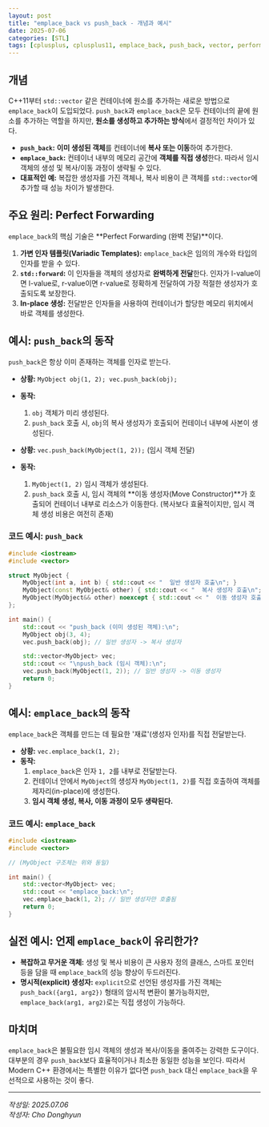 ```yaml
---
layout: post
title: "emplace_back vs push_back - 개념과 예시"
date: 2025-07-06
categories: [STL]
tags: [cplusplus, cplusplus11, emplace_back, push_back, vector, performance]
---
```


## 개념
C++11부터 `std::vector` 같은 컨테이너에 원소를 추가하는 새로운 방법으로 `emplace_back`이 도입되었다. `push_back`과 `emplace_back`은 모두 컨테이너의 끝에 원소를 추가하는 역할을 하지만, **원소를 생성하고 추가하는 방식**에서 결정적인 차이가 있다.

- **`push_back`:** **이미 생성된 객체**를 컨테이너에 **복사 또는 이동**하여 추가한다.
- **`emplace_back`:** 컨테이너 내부의 메모리 공간에 **객체를 직접 생성**한다. 따라서 임시 객체의 생성 및 복사/이동 과정이 생략될 수 있다.
- **대표적인 예:** 복잡한 생성자를 가진 객체나, 복사 비용이 큰 객체를 `std::vector`에 추가할 때 성능 차이가 발생한다.

## 주요 원리: Perfect Forwarding
`emplace_back`의 핵심 기술은 **Perfect Forwarding (완벽 전달)**이다.

1.  **가변 인자 템플릿(Variadic Templates):** `emplace_back`은 임의의 개수와 타입의 인자를 받을 수 있다.
2.  **`std::forward`:** 이 인자들을 객체의 생성자로 **완벽하게 전달**한다. 인자가 l-value이면 l-value로, r-value이면 r-value로 정확하게 전달하여 가장 적절한 생성자가 호출되도록 보장한다.
3.  **In-place 생성:** 전달받은 인자들을 사용하여 컨테이너가 할당한 메모리 위치에서 바로 객체를 생성한다.

## 예시: `push_back`의 동작
`push_back`은 항상 이미 존재하는 객체를 인자로 받는다.

- **상황:** `MyObject obj(1, 2); vec.push_back(obj);`
- **동작:**
    1. `obj` 객체가 미리 생성된다.
    2. `push_back` 호출 시, `obj`의 복사 생성자가 호출되어 컨테이너 내부에 사본이 생성된다.

- **상황:** `vec.push_back(MyObject(1, 2));` (임시 객체 전달)
- **동작:**
    1. `MyObject(1, 2)` 임시 객체가 생성된다.
    2. `push_back` 호출 시, 임시 객체의 **이동 생성자(Move Constructor)**가 호출되어 컨테이너 내부로 리소스가 이동한다. (복사보다 효율적이지만, 임시 객체 생성 비용은 여전히 존재)

### 코드 예시: `push_back`
```cpp
#include <iostream>
#include <vector>

struct MyObject {
    MyObject(int a, int b) { std::cout << "  일반 생성자 호출\n"; }
    MyObject(const MyObject& other) { std::cout << "  복사 생성자 호출\n"; }
    MyObject(MyObject&& other) noexcept { std::cout << "  이동 생성자 호출\n"; }
};

int main() {
    std::cout << "push_back (이미 생성된 객체):\n";
    MyObject obj(3, 4);
    vec.push_back(obj); // 일반 생성자 -> 복사 생성자

    std::vector<MyObject> vec;
    std::cout << "\npush_back (임시 객체):\n";
    vec.push_back(MyObject(1, 2)); // 일반 생성자 -> 이동 생성자
    return 0;
}
```

## 예시: `emplace_back`의 동작
`emplace_back`은 객체를 만드는 데 필요한 '재료'(생성자 인자)를 직접 전달받는다.

- **상황:** `vec.emplace_back(1, 2);`
- **동작:**
    1. `emplace_back`은 인자 `1, 2`를 내부로 전달받는다.
    2. 컨테이너 안에서 `MyObject`의 생성자 `MyObject(1, 2)`를 직접 호출하여 객체를 제자리(in-place)에 생성한다.
    3. **임시 객체 생성, 복사, 이동 과정이 모두 생략된다.**

### 코드 예시: `emplace_back`
```cpp
#include <iostream>
#include <vector>

// (MyObject 구조체는 위와 동일)

int main() {
    std::vector<MyObject> vec;
    std::cout << "emplace_back:\n";
    vec.emplace_back(1, 2); // 일반 생성자만 호출됨
    return 0;
}
```

## 실전 예시: 언제 `emplace_back`이 유리한가?
- **복잡하고 무거운 객체:** 생성 및 복사 비용이 큰 사용자 정의 클래스, 스마트 포인터 등을 담을 때 `emplace_back`의 성능 향상이 두드러진다.
- **명시적(explicit) 생성자:** `explicit`으로 선언된 생성자를 가진 객체는 `push_back({arg1, arg2})` 형태의 암시적 변환이 불가능하지만, `emplace_back(arg1, arg2)`로는 직접 생성이 가능하다.

## 마치며
`emplace_back`은 불필요한 임시 객체의 생성과 복사/이동을 줄여주는 강력한 도구이다. 대부분의 경우 `push_back`보다 효율적이거나 최소한 동일한 성능을 보인다. 따라서 Modern C++ 환경에서는 특별한 이유가 없다면 `push_back` 대신 `emplace_back`을 우선적으로 사용하는 것이 좋다.

---

*작성일: 2025.07.06*<br/>
*작성자: Cho Donghyun*
